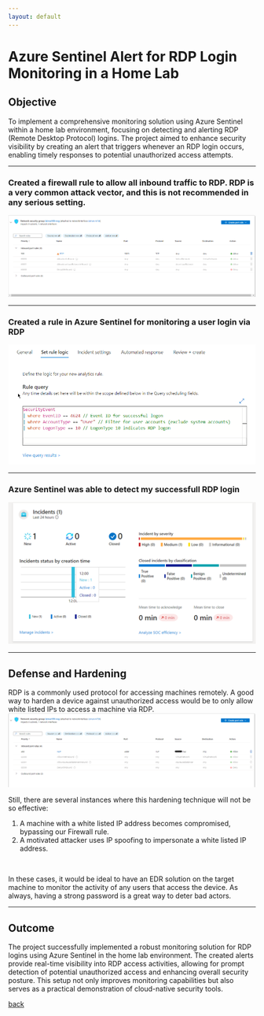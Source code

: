 ```yaml
---
layout: default
---
```


# Azure Sentinel Alert for RDP Login Monitoring in a Home Lab

## Objective

To implement a comprehensive monitoring solution using Azure Sentinel within a home lab environment, focusing on detecting and alerting RDP (Remote Desktop Protocol) logins. The project aimed to enhance security visibility by creating an alert that triggers whenever an RDP login occurs, enabling timely responses to potential unauthorized access attempts.

---

### Created a firewall rule to allow all inbound traffic to RDP. RDP is a very common attack vector, and this is not recommended in any serious setting.
![](FirewallRDP.png)

---

### Created a rule in Azure Sentinel for monitoring a user login via RDP
![test](CreatedRule.png)

---

### Azure Sentinel was able to detect my successfull RDP login
![](incident.png)

---

## Defense and Hardening

RDP is a commonly used protocol for accessing machines remotely. A good way to harden a device against unauthorized access would be to only allow white listed IPs to access a machine via RDP. 
![](HardenedRDP.png)


Still, there are several instances where this hardening technique will not be so effective:
1. A machine with a white listed IP address becomes compromised, bypassing our Firewall rule.
2. A motivated attacker uses IP spoofing to impersonate a white listed IP address.
<p> <br> </p>
In these cases, it would be ideal to have an EDR solution on the target machine to monitor the activity of any users that access the device. As always, having a strong password is a great way to deter bad actors.

---

## Outcome

The project successfully implemented a robust monitoring solution for RDP logins using Azure Sentinel in the home lab environment. The created alerts provide real-time visibility into RDP access activities, allowing for prompt detection of potential unauthorized access and enhancing overall security posture. This setup not only improves monitoring capabilities but also serves as a practical demonstration of cloud-native security tools.



[back](./)
